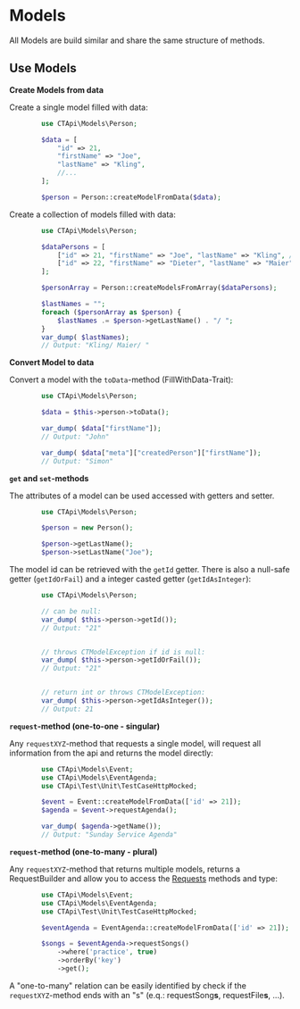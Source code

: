 # Models

All Models are build similar and share the same structure of methods.

## Use Models

**Create Models from data**

Create a single model filled with data:

```php
        use CTApi\Models\Person;

        $data = [
            "id" => 21,
            "firstName" => "Joe",
            "lastName" => "Kling",
            //...
        ];

        $person = Person::createModelFromData($data);

```

Create a collection of models filled with data:

```php
        use CTApi\Models\Person;

        $dataPersons = [
            ["id" => 21, "firstName" => "Joe", "lastName" => "Kling", /*...*/],
            ["id" => 22, "firstName" => "Dieter", "lastName" => "Maier", /*...*/]
        ];

        $personArray = Person::createModelsFromArray($dataPersons);

        $lastNames = "";
        foreach ($personArray as $person) {
            $lastNames .= $person->getLastName() . "/ ";
        }
        var_dump( $lastNames);
        // Output: "Kling/ Maier/ "


```

**Convert Model to data**

Convert a model with the `toData`-method (FillWithData-Trait):

```php
        use CTApi\Models\Person;

        $data = $this->person->toData();

        var_dump( $data["firstName"]);
        // Output: "John"

        var_dump( $data["meta"]["createdPerson"]["firstName"]);
        // Output: "Simon"


```


**`get` and `set`-methods**

The attributes of a model can be used accessed with getters and setter.

```php
        use CTApi\Models\Person;

        $person = new Person();

        $person->getLastName();
        $person->setLastName("Joe");

```

The model id can be retrieved with the `getId` getter. There is also a null-safe getter (`getIdOrFail`) and a integer casted getter (`getIdAsInteger`):

```php
        use CTApi\Models\Person;

        // can be null:
        var_dump( $this->person->getId());
        // Output: "21"


        // throws CTModelException if id is null:
        var_dump( $this->person->getIdOrFail());
        // Output: "21"


        // return int or throws CTModelException:
        var_dump( $this->person->getIdAsInteger());
        // Output: 21


```

**`request`-method (one-to-one - singular)**

Any `requestXYZ`-method that requests a single model, will request all information from the api and returns the model
directly:

```php
        use CTApi\Models\Event;
        use CTApi\Models\EventAgenda;
        use CTApi\Test\Unit\TestCaseHttpMocked;

        $event = Event::createModelFromData(['id' => 21]);
        $agenda = $event->requestAgenda();

        var_dump( $agenda->getName());
        // Output: "Sunday Service Agenda"


```

**`request`-method (one-to-many - plural)**

Any `requestXYZ`-method that returns multiple models, returns a RequestBuilder and allow you to access
the [Requests](Requests.md) methods and type:

```php
        use CTApi\Models\Event;
        use CTApi\Models\EventAgenda;
        use CTApi\Test\Unit\TestCaseHttpMocked;

        $eventAgenda = EventAgenda::createModelFromData(['id' => 21]);

        $songs = $eventAgenda->requestSongs()
            ->where('practice', true)
            ->orderBy('key')
            ->get();

```

A "one-to-many" relation can be easily identified by check if the `requestXYZ`-method ends with an "s" (e.q.:
requestSong**s**, requestFile**s**, ...).
